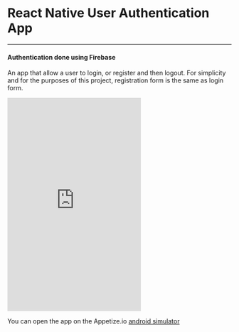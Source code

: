 # React Native User Authentication App
---
#### Authentication done using Firebase

An app that allow a user to login, or register and then logout. For simplicity and for the purposes of this project, registration form is the same as login form.

<iframe height=480 frameborder=0 scrolling='no' src='https://appetize.io/embed/19zwcrupx4cv60m7n0vppc1dgc?device=nexus5&scale=60&orientation=portrait&osVersion=7.0'>
</iframe>

You can open the app on the Appetize.io [android simulator](https://appetize.io/app/19zwcrupx4cv60m7n0vppc1dgc?device=nexus5&scale=75&orientation=portrait&osVersion=7.0)


